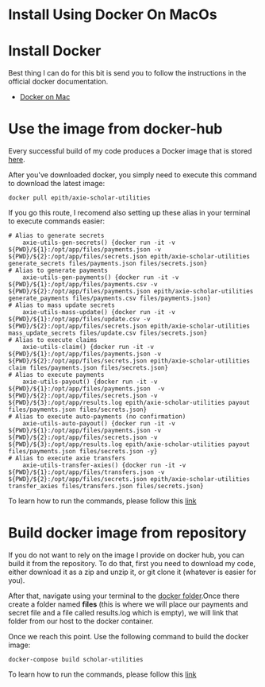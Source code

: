 # Install Using Docker On MacOs

# Install Docker
Best thing I can do for this bit is send you to follow the instructions in the official docker documentation.

- [Docker on Mac](https://docs.docker.com/desktop/mac/install/)


# Use the image from docker-hub

Every successful build of my code produces a Docker image that is stored [here](https://hub.docker.com/r/epith/axie-scholar-utilities).

After you've downloaded docker, you simply need to execute this command to download the latest image:

    docker pull epith/axie-scholar-utilities

If you go this route, I recomend also setting up these alias in your terminal to execute commands easier:

    # Alias to generate secrets
        axie-utils-gen-secrets() {docker run -it -v ${PWD}/${1}:/opt/app/files/payments.json -v ${PWD}/${2}:/opt/app/files/secrets.json epith/axie-scholar-utilities generate_secrets files/payments.json files/secrets.json}
    # Alias to generate payments
        axie-utils-gen-payments() {docker run -it -v ${PWD}/${1}:/opt/app/files/payments.csv -v ${PWD}/${2}:/opt/app/files/payments.json epith/axie-scholar-utilities generate_payments files/payments.csv files/payments.json}
    # Alias to mass update secrets
        axie-utils-mass-update() {docker run -it -v ${PWD}/${1}:/opt/app/files/update.csv -v ${PWD}/${2}:/opt/app/files/secrets.json epith/axie-scholar-utilities mass_update_secrets files/update.csv files/secrets.json}
    # Alias to execute claims
        axie-utils-claim() {docker run -it -v ${PWD}/${1}:/opt/app/files/payments.json -v ${PWD}/${2}:/opt/app/files/secrets.json epith/axie-scholar-utilities claim files/payments.json files/secrets.json}
    # Alias to execute payments
        axie-utils-payout() {docker run -it -v ${PWD}/${1}:/opt/app/files/payments.json  -v ${PWD}/${2}:/opt/app/files/secrets.json -v ${PWD}/${3}:/opt/app/results.log epith/axie-scholar-utilities payout files/payments.json files/secrets.json}
    # Alias to execute auto-payments (no confirmation)
        axie-utils-auto-payout() {docker run -it -v ${PWD}/${1}:/opt/app/files/payments.json -v ${PWD}/${2}:/opt/app/files/secrets.json -v ${PWD}/${3}:/opt/app/results.log epith/axie-scholar-utilities payout files/payments.json files/secrets.json -y}
    # Alias to execute axie transfers
        axie-utils-transfer-axies() {docker run -it -v ${PWD}/${1}:/opt/app/files/transfers.json -v ${PWD}/${2}:/opt/app/files/secrets.json epith/axie-scholar-utilities transfer_axies files/transfers.json files/secrets.json}


To learn how to run the commands, please follow this [link](../pages/docker_hub_cmds.html)


# Build docker image from repository

If you do not want to rely on the image I provide on docker hub, you can build it from the repository.
To do that, first you need to download my code, either download it as a zip and unzip it, or git clone it (whatever is easier for you).

After that, navigate using your terminal to the [docker folder](axie-scholar-utilities/docker).Once there create a folder named **files** (this is where we will place our payments and secret file and a file called results.log which is empty), we will link that folder from our host to the docker container.

Once we reach this point. Use the following command to build the docker image:

    docker-compose build scholar-utilities

To learn how to run the commands, please follow this [link](../pages/docker_compose_cmds.html)